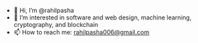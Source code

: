- 👋 Hi, I’m @rahilpasha
- 👀 I’m interested in software and web design, machine learning, cryptography, and blockchain
- 📫 How to reach me: rahilpasha006@gmail.com

<!---
rahilpasha/rahilpasha is a ✨ special ✨ repository because its `README.md` (this file) appears on your GitHub profile.
You can click the Preview link to take a look at your changes.
--->
